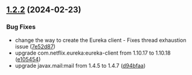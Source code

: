 ## [1.2.2](https://github.com/gravitee-io-community/gravitee-service-discovery-eureka/compare/1.2.1...1.2.2) (2024-02-23)


### Bug Fixes

* change the way to create the Eureka client - Fixes thread exhaustion issue ([7e52d87](https://github.com/gravitee-io-community/gravitee-service-discovery-eureka/commit/7e52d87424ae2718823464a5391ac0f744db9981))
* upgrade com.netflix.eureka:eureka-client from 1.10.17 to 1.10.18 ([e105454](https://github.com/gravitee-io-community/gravitee-service-discovery-eureka/commit/e10545480d02bd820dc8d7592e1d747c47424d94))
* upgrade javax.mail:mail from 1.4.5 to 1.4.7 ([d94bfaa](https://github.com/gravitee-io-community/gravitee-service-discovery-eureka/commit/d94bfaa099c968b92405895c2dacc6cfb0d929cb))
